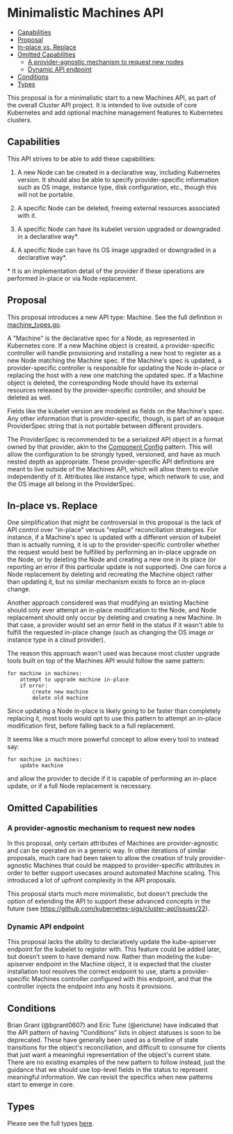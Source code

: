 Minimalistic Machines API
=========================
<!-- START doctoc generated TOC please keep comment here to allow auto update -->
<!-- DON'T EDIT THIS SECTION, INSTEAD RE-RUN doctoc TO UPDATE -->

- [Capabilities](#capabilities)
- [Proposal](#proposal)
- [In-place vs. Replace](#in-place-vs-replace)
- [Omitted Capabilities](#omitted-capabilities)
  - [A provider-agnostic mechanism to request new nodes](#a-provider-agnostic-mechanism-to-request-new-nodes)
  - [Dynamic API endpoint](#dynamic-api-endpoint)
- [Conditions](#conditions)
- [Types](#types)

<!-- END doctoc generated TOC please keep comment here to allow auto update -->

This proposal is for a minimalistic start to a new Machines API, as part of the
overall Cluster API project. It is intended to live outside of core Kubernetes
and add optional machine management features to Kubernetes clusters.

## Capabilities

This API strives to be able to add these capabilities:

1. A new Node can be created in a declarative way, including Kubernetes version.
   It should also be able to specify provider-specific information such as OS image,
   instance type, disk configuration, etc., though this will not be portable.

1. A specific Node can be deleted, freeing external resources associated with
   it.

1. A specific Node can have its kubelet version upgraded or downgraded in a
   declarative way\*.

1. A specific Node can have its OS image upgraded or downgraded in a declarative
   way\*.

\*  It is an implementation detail of the provider if these operations are
performed in-place or via Node replacement.

## Proposal

This proposal introduces a new API type: Machine. See the full definition in
[machine_types.go](../../api/v1alpha4/machine_types.go).

A "Machine" is the declarative spec for a Node, as represented in Kubernetes
core. If a new Machine object is created, a provider-specific controller will
handle provisioning and installing a new host to register as a new Node matching
the Machine spec. If the Machine's spec is updated, a provider-specific
controller is responsible for updating the Node in-place or replacing the host
with a new one matching the updated spec. If a Machine object is deleted, the
corresponding Node should have its external resources released by the
provider-specific controller, and should be deleted as well.

Fields like the kubelet version are modeled as fields on the Machine's spec.
Any other information that is provider-specific, though, is part of an opaque
ProviderSpec string that is not portable between different providers.

The ProviderSpec is recommended to be a serialized API object in a format
owned by that provider, akin to the [Component Config](https://goo.gl/opSc2o)
pattern. This will allow the configuration to be strongly typed, versioned, and
have as much nested depth as appropriate. These provider-specific API
definitions are meant to live outside of the Machines API, which will allow them
to evolve independently of it. Attributes like instance type, which network to
use, and the OS image all belong in the ProviderSpec.

## In-place vs. Replace

One simplification that might be controversial in this proposal is the lack of
API control over "in-place" versus "replace" reconciliation strategies. For
instance, if a Machine's spec is updated with a different version of kubelet
than is actually running, it is up to the provider-specific controller whether
the request would best be fulfilled by performing an in-place upgrade on the
Node, or by deleting the Node and creating a new one in its place (or reporting
an error if this particular update is not supported). One can force a Node
replacement by deleting and recreating the Machine object rather than updating
it, but no similar mechanism exists to force an in-place change.

Another approach considered was that modifying an existing Machine should only
ever attempt an in-place modification to the Node, and Node replacement should
only occur by deleting and creating a new Machine. In that case, a provider
would set an error field in the status if it wasn't able to fulfill the
requested in-place change (such as changing the OS image or instance type in a
cloud provider).

The reason this approach wasn't used was because most cluster upgrade tools
built on top of the Machines API would follow the same pattern:

    for machine in machines:
        attempt to upgrade machine in-place
        if error:
            create new machine
            delete old machine

Since updating a Node in-place is likely going to be faster than completely
replacing it, most tools would opt to use this pattern to attempt an in-place
modification first, before falling back to a full replacement.

It seems like a much more powerful concept to allow every tool to instead say:

    for machine in machines:
        update machine

and allow the provider to decide if it is capable of performing an in-place
update, or if a full Node replacement is necessary.

## Omitted Capabilities

### A provider-agnostic mechanism to request new nodes

In this proposal, only certain attributes of Machines are provider-agnostic and
can be operated on in a generic way. In other iterations of similar proposals,
much care had been taken to allow the creation of truly provider-agnostic
Machines that could be mapped to provider-specific attributes in order to better
support usecases around automated Machine scaling. This introduced a lot of
upfront complexity in the API proposals.

This proposal starts much more minimalistic, but doesn't preclude the option of
extending the API to support these advanced concepts in the future (see
https://github.com/kubernetes-sigs/cluster-api/issues/22).

### Dynamic API endpoint

This proposal lacks the ability to declaratively update the kube-apiserver
endpoint for the kubelet to register with. This feature could be added later,
but doesn't seem to have demand now. Rather than modeling the kube-apiserver
endpoint in the Machine object, it is expected that the cluster installation
tool resolves the correct endpoint to use, starts a provider-specific Machines
controller configured with this endpoint, and that the controller injects the
endpoint into any hosts it provisions.

## Conditions

Brian Grant (@bgrant0607) and Eric Tune (@erictune) have indicated that the API pattern of having
"Conditions" lists in object statuses is soon to be deprecated. These have
generally been used as a timeline of state transitions for the object's
reconciliation, and difficult to consume for clients that just want a meaningful
representation of the object's current state. There are no existing examples of
the new pattern to follow instead, just the guidance that we should use
top-level fields in the status to represent meaningful information. We can
revisit the specifics when new patterns start to emerge in core.

## Types

Please see the full types [here](../../api/v1alpha4/machine_types.go).
